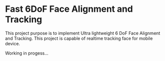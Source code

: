 # Fast 6DoF Face Alignment and Tracking

This project purpose is to implement Ultra lightweight 6 DoF Face Alignment and Tracking. This project is capable of realtime tracking face for mobile device.

Working in progess...